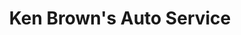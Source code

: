 ---
title: "Ken Brown's Auto Service"
url: /zanesville/ken-browns-auto-service/
shop: Autowerkstatt
---